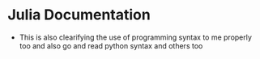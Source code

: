 # Julia Documentation

- This is also clearifying the use of programming syntax to me properly too
  and also go and read python syntax and others too
